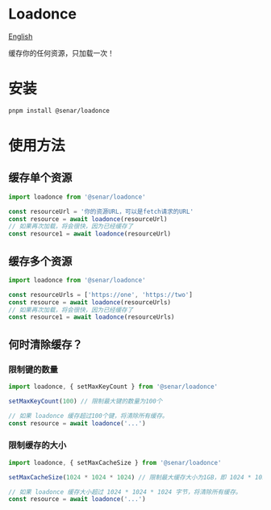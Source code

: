 # Loadonce

[English](./README.md)

缓存你的任何资源，只加载一次！

# 安装
```bash
pnpm install @senar/loadonce
```


# 使用方法


## 缓存单个资源

```ts
import loadonce from '@senar/loadonce'

const resourceUrl = '你的资源URL，可以是fetch请求的URL'
const resource = await loadonce(resourceUrl)
// 如果再次加载，将会很快，因为已经缓存了
const resource1 = await loadonce(resourceUrl)
```

## 缓存多个资源

```ts
import loadonce from '@senar/loadonce'

const resourceUrls = ['https://one', 'https://two']
const resource = await loadonce(resourceUrls)
// 如果再次加载，将会很快，因为已经缓存了
const resource1 = await loadonce(resourceUrls)
```

## 何时清除缓存？


### 限制键的数量

```ts
import loadonce, { setMaxKeyCount } from '@senar/loadonce'

setMaxKeyCount(100) // 限制最大键的数量为100个

// 如果 loadonce 缓存超过100个键，将清除所有缓存。
const resource = await loadonce('...')
```

### 限制缓存的大小

```ts
import loadonce, { setMaxCacheSize } from '@senar/loadonce'

setMaxCacheSize(1024 * 1024 * 1024) // 限制最大缓存大小为1GB，即 1024 * 1024 * 1024 字节

// 如果 loadonce 缓存大小超过 1024 * 1024 * 1024 字节，将清除所有缓存。
const resource = await loadonce('...')
```
